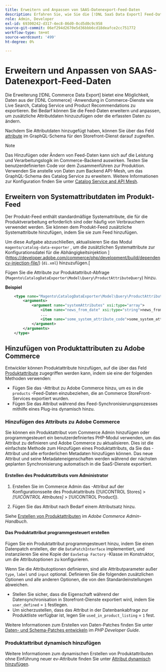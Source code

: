```yaml
---
title: Erweitern und Anpassen von SAAS-Datenexport-Feed-Daten
description: Erfahren Sie, wie Sie die [!DNL SaaS Data Export] Feed-Daten erweitern und anpassen.
role: Admin, Developer
exl-id: 69300242-d317-4ec8-86d0-0cd5d0c9c958
source-git-commit: 06ef294d2670e5d36bbb6cd18deafce2cc751772
workflow-type: tm+mt
source-wordcount: '499'
ht-degree: 0%

---
```


# Erweitern und Anpassen von SAAS-Datenexport-Feed-Daten

Die Erweiterung [!DNL Commerce Data Export] bietet eine Möglichkeit, Daten aus der [!DNL Commerce] -Anwendung in Commerce-Dienste wie Live Search, Catalog Service und Product Recommendations zu exportieren. Bei Bedarf können Sie die Feed-Daten erweitern und anpassen, um zusätzliche Attributdaten hinzuzufügen oder die erfassten Daten zu ändern.

Nachdem Sie Attributdaten hinzugefügt haben, können Sie über das Feld [attribute](https://developer.adobe.com/commerce/services/graphql/catalog-service/products/#productviewattribute-type) im GraphQL-Schema für den Storefront-Dienst darauf zugreifen.

>[!NOTE]
>
>Das Hinzufügen oder Ändern von Feed-Daten kann sich auf die Leistung und Verarbeitungslogik im Commerce-Backend auswirken. Testen Sie benutzerdefinierten Code vor dem Zusammenführen zur Produktion. Verwenden Sie anstelle von Daten zum Backend API-Mesh, um das GraphQL-Schema des Catalog Service zu erweitern. Weitere Informationen zur Konfiguration finden Sie unter [Catalog Service and API Mesh](../catalog-service/mesh.md).

## Erweitern von Systemattributdaten im Produkt-Feed

Der Produkt-Feed enthält standardmäßige Systemattribute, die für die Produktverarbeitung erforderlich sind oder häufig von Verbrauchern verwendet werden. Sie können dem Produkt-Feed zusätzliche Systemattribute hinzufügen, indem Sie sie zum Feed hinzufügen.

Um diese Aufgabe abzuschließen, aktualisieren Sie das Modul `magento/catalog-data-exporter` , um die zusätzlichen Systemattribute zur Konfigurationsdatei für die Abhängigkeitsinjektion ](https://developer.adobe.com/commerce/php/development/build/dependency-injection-file/) (`di.xml`) hinzuzufügen.[

Fügen Sie die Attribute zur Produktattribut-Abfrage (`Magento\CatalogDataExporter\Model\Query\ProductAttributeQuery`) hinzu.

**Beispiel**

```xml
    <type name="Magento\CatalogDataExporter\Model\Query\ProductAttributeQuery">
        <arguments>
            <argument name="systemAttributes" xsi:type="array">
                <item name="news_from_date" xsi:type="string">news_from_date</item>
                ...
                <item name="some_system_attribute_code">some_system_attribute_code</item>
            </argument>
        </arguments>
    </type>
```

## Hinzufügen von Produktattributen zu Adobe Commerce

Entwickler können Produktattribute hinzufügen, auf die über das Feld [Produktattribute](https://developer.adobe.com/commerce/services/graphql/catalog-service/products/#output-fields) zugegriffen werden kann, indem sie eine der folgenden Methoden verwenden:

- Fügen Sie das -Attribut zu Adobe Commerce hinzu, um es in die `products` -Feed-Daten einzubeziehen, die an Commerce StoreFront-Services exportiert wurden.
- Fügen Sie das Attribut während des Feed-Synchronisierungsprozesses mithilfe eines Plug-ins dynamisch hinzu.

### Hinzufügen des Attributs zu Adobe Commerce

Sie können ein Produktattribut vom Commerce Admin hinzufügen oder programmgesteuert ein benutzerdefiniertes PHP-Modul verwenden, um das Attribut zu definieren und Adobe Commerce zu aktualisieren. Dies ist die einfachste Methode zum Hinzufügen eines Produktattributs, da Sie das -Attribut und alle erforderlichen Metadaten hinzufügen können. Das neue Attribut und seine Metadateneigenschaften werden während der nächsten geplanten Synchronisierung automatisch in die SaaS-Dienste exportiert.

#### Erstellen des Produktattributs vom Administrator

1. Erstellen Sie im Commerce Admin das -Attribut auf der Konfigurationsseite des Produktattributs ([!UICONTROL Stores] > *[!UICONTROL Attributes]* > [!UICONTROL Product]).

1. Fügen Sie das Attribut nach Bedarf einem Attributsatz hinzu.

Siehe [Erstellen von Produktattributen](https://experienceleague.adobe.com/en/docs/commerce-admin/catalog/product-attributes/create/attribute-product-create) im *Adobe Commerce Admin-Handbuch*.

#### Das Produktattribut programmgesteuert erstellen

Fügen Sie ein Produktattribut programmgesteuert hinzu, indem Sie einen Datenpatch erstellen, der die `DataPatchInterface` implementiert, und instanziieren Sie eine Kopie der `EavSetup Factory` -Klasse im Konstruktor, um die Attributoptionen zu konfigurieren.

Wenn Sie die Attributoptionen definieren, sind alle Attributparameter außer `type`, `label` und `input` optional. Definieren Sie die folgenden zusätzlichen Optionen und alle anderen Optionen, die von den Standardeinstellungen abweichen.

- Stellen Sie sicher, dass die Eigenschaft während der Datensynchronisation in Storefront-Dienste exportiert wird, indem Sie `user_defined` = `1` festlegen.
- Um sicherzustellen, dass das Attribut in der Datenbankabfrage zur Produktliste verfügbar ist, legen Sie `used_in_product_listing` = `1` fest.

Weitere Informationen zum Erstellen von Daten-Patches finden Sie unter [Daten- und Schema-Patches entwickeln](https://developer.adobe.com/commerce/php/development/components/declarative-schema/patches/) im *PHP Developer Guide*.

### Produktattribut dynamisch hinzufügen

Weitere Informationen zum dynamischen Erstellen von Produktattributen ohne Einführung neuer ev-Attribute finden Sie unter [Attribut dynamisch hinzufügen](add-attribute-dynamically.md).
